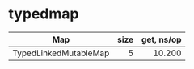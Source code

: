 # typedmap

| Map                       | size | get, ns/op |
|---------------------------|-----:|-----------:|
| TypedLinkedMutableMap     |    5 |     10.200 |
